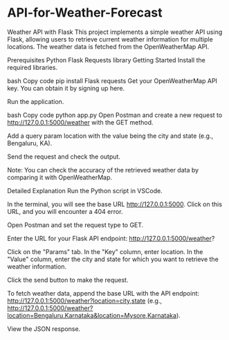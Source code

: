 # API-for-Weather-Forecast
Weather API with Flask
This project implements a simple weather API using Flask, allowing users to retrieve current weather information for multiple locations. The weather data is fetched from the OpenWeatherMap API.

Prerequisites
Python
Flask
Requests library
Getting Started
Install the required libraries.

bash
Copy code
pip install Flask requests
Get your OpenWeatherMap API key. You can obtain it by signing up here.

Run the application.

bash
Copy code
python app.py
Open Postman and create a new request to http://127.0.0.1:5000/weather with the GET method.

Add a query param location with the value being the city and state (e.g., Bengaluru, KA).

Send the request and check the output.

Note: You can check the accuracy of the retrieved weather data by comparing it with OpenWeatherMap.

Detailed Explanation
Run the Python script in VSCode.

In the terminal, you will see the base URL http://127.0.0.1:5000. Click on this URL, and you will encounter a 404 error.

Open Postman and set the request type to GET.

Enter the URL for your Flask API endpoint: http://127.0.0.1:5000/weather?

Click on the "Params" tab. In the "Key" column, enter location. In the "Value" column, enter the city and state for which you want to retrieve the weather information.

Click the send button to make the request.

To fetch weather data, append the base URL with the API endpoint: http://127.0.0.1:5000/weather?location=city,state (e.g., http://127.0.0.1:5000/weather?location=Bengaluru,Karnataka&location=Mysore,Karnataka).

View the JSON response.
